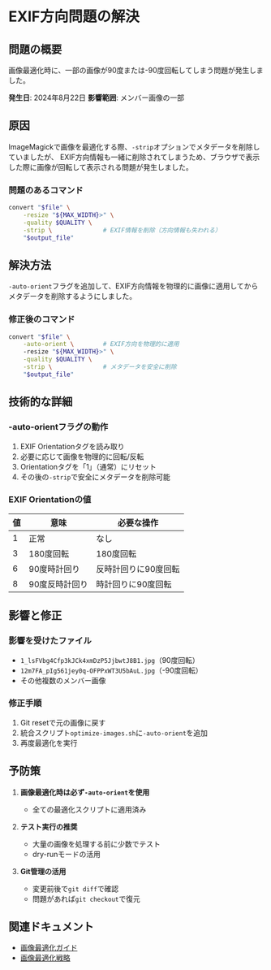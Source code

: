 # EXIF方向問題の解決

## 問題の概要

画像最適化時に、一部の画像が90度または-90度回転してしまう問題が発生しました。

**発生日**: 2024年8月22日
**影響範囲**: メンバー画像の一部

## 原因

ImageMagickで画像を最適化する際、`-strip`オプションでメタデータを削除していましたが、
EXIF方向情報も一緒に削除されてしまうため、ブラウザで表示した際に画像が回転して表示される問題が発生しました。

### 問題のあるコマンド

```bash
convert "$file" \
    -resize "${MAX_WIDTH}>" \
    -quality $QUALITY \
    -strip \              # EXIF情報を削除（方向情報も失われる）
    "$output_file"
```

## 解決方法

`-auto-orient`フラグを追加して、EXIF方向情報を物理的に画像に適用してからメタデータを削除するようにしました。

### 修正後のコマンド

```bash
convert "$file" \
    -auto-orient \        # EXIF方向を物理的に適用
    -resize "${MAX_WIDTH}>" \
    -quality $QUALITY \
    -strip \              # メタデータを安全に削除
    "$output_file"
```

## 技術的な詳細

### -auto-orientフラグの動作

1. EXIF Orientationタグを読み取り
2. 必要に応じて画像を物理的に回転/反転
3. Orientationタグを「1」（通常）にリセット
4. その後の`-strip`で安全にメタデータを削除可能

### EXIF Orientationの値

| 値 | 意味 | 必要な操作 |
|----|------|-----------|
| 1 | 正常 | なし |
| 3 | 180度回転 | 180度回転 |
| 6 | 90度時計回り | 反時計回りに90度回転 |
| 8 | 90度反時計回り | 時計回りに90度回転 |

## 影響と修正

### 影響を受けたファイル

- `1_lsFVbg4Cfp3kJCk4xmDzP5JjbwtJ8B1.jpg`（90度回転）
- `12m7FA_pIg561jey0q-OFPPxWT3U5bAuL.jpg`（-90度回転）
- その他複数のメンバー画像

### 修正手順

1. Git resetで元の画像に戻す
2. 統合スクリプト`optimize-images.sh`に`-auto-orient`を追加
3. 再度最適化を実行

## 予防策

1. **画像最適化時は必ず`-auto-orient`を使用**
   - 全ての最適化スクリプトに適用済み

2. **テスト実行の推奨**
   - 大量の画像を処理する前に少数でテスト
   - dry-runモードの活用

3. **Git管理の活用**
   - 変更前後で`git diff`で確認
   - 問題があれば`git checkout`で復元

## 関連ドキュメント

- [画像最適化ガイド](../04-operations/image-optimization.md)
- [画像最適化戦略](../06-decisions/005-image-optimization-strategy.md)